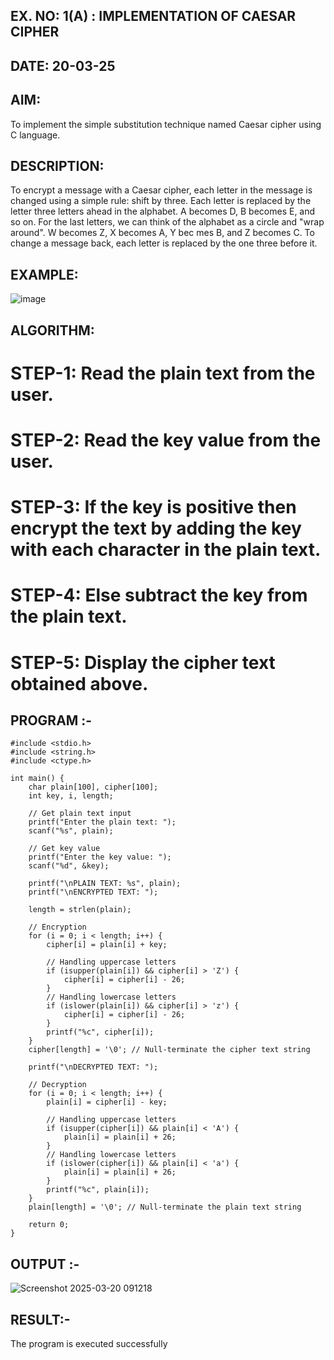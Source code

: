 ## EX. NO: 1(A) : IMPLEMENTATION OF CAESAR CIPHER
## DATE: 20-03-25
## AIM:

To implement the simple substitution technique named Caesar cipher using C language.

## DESCRIPTION:

To encrypt a message with a Caesar cipher, each letter in the message is changed using a simple rule: shift by three. Each letter is replaced by the letter three letters ahead in the alphabet. A becomes D, B becomes E, and so on. For the last letters, we can think of the
alphabet as a circle and "wrap around". W becomes Z, X becomes A, Y bec mes B, and Z
becomes C. To change a message back, each letter is replaced by the one three before it.

## EXAMPLE:



![image](https://github.com/Hemamanigandan/CNS/assets/149653568/eb9c6c43-8c80-4cdd-b9d4-91705a311c79)


## ALGORITHM:

# STEP-1: Read the plain text from the user.
# STEP-2: Read the key value from the user.
# STEP-3: If the key is positive then encrypt the text by adding the key with each character in the plain text.
# STEP-4: Else subtract the key from the plain text.
# STEP-5: Display the cipher text obtained above.


## PROGRAM :-
```
#include <stdio.h>
#include <string.h>
#include <ctype.h>

int main() {
    char plain[100], cipher[100];
    int key, i, length;

    // Get plain text input
    printf("Enter the plain text: ");
    scanf("%s", plain);

    // Get key value
    printf("Enter the key value: ");
    scanf("%d", &key);

    printf("\nPLAIN TEXT: %s", plain);
    printf("\nENCRYPTED TEXT: ");

    length = strlen(plain);

    // Encryption
    for (i = 0; i < length; i++) {
        cipher[i] = plain[i] + key;

        // Handling uppercase letters
        if (isupper(plain[i]) && cipher[i] > 'Z') {
            cipher[i] = cipher[i] - 26;
        }
        // Handling lowercase letters
        if (islower(plain[i]) && cipher[i] > 'z') {
            cipher[i] = cipher[i] - 26;
        }
        printf("%c", cipher[i]);
    }
    cipher[length] = '\0'; // Null-terminate the cipher text string

    printf("\nDECRYPTED TEXT: ");

    // Decryption
    for (i = 0; i < length; i++) {
        plain[i] = cipher[i] - key;

        // Handling uppercase letters
        if (isupper(cipher[i]) && plain[i] < 'A') {
            plain[i] = plain[i] + 26;
        }
        // Handling lowercase letters
        if (islower(cipher[i]) && plain[i] < 'a') {
            plain[i] = plain[i] + 26;
        }
        printf("%c", plain[i]);
    }
    plain[length] = '\0'; // Null-terminate the plain text string

    return 0;
}
```



## OUTPUT :-
![Screenshot 2025-03-20 091218](https://github.com/user-attachments/assets/009266f3-ebb8-4368-b35f-d9aeff17bb52)

## RESULT:-
The program is executed successfully
 
